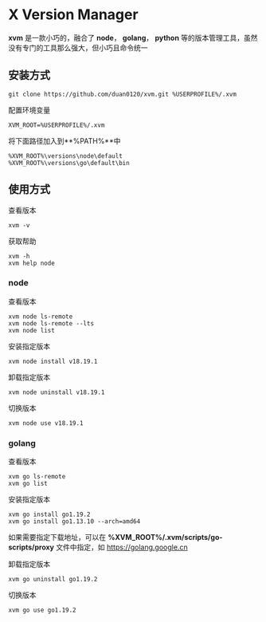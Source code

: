 # X Version Manager

**xvm** 是一款小巧的，融合了 **node**， **golang**， **python** 等的版本管理工具，虽然没有专门的工具那么强大，但小巧且命令统一

## 安装方式

```
git clone https://github.com/duan0120/xvm.git %USERPROFILE%/.xvm
```

配置环境变量

```
XVM_ROOT=%USERPROFILE%/.xvm
```
将下面路径加入到**%PATH%**中

```
%XVM_ROOT%\versions\node\default
%XVM_ROOT%\versions\go\default\bin
```

## 使用方式

查看版本

```
xvm -v
```

获取帮助

```
xvm -h
xvm help node
```

### node

查看版本

```
xvm node ls-remote
xvm node ls-remote --lts
xvm node list
```

安装指定版本

```
xvm node install v18.19.1
```

卸载指定版本

```
xvm node uninstall v18.19.1
```

切换版本

```
xvm node use v18.19.1
```

### golang

查看版本

```
xvm go ls-remote
xvm go list
```

安装指定版本

```
xvm go install go1.19.2
xvm go install go1.13.10 --arch=amd64
```

如果需要指定下载地址，可以在 **%XVM_ROOT%/.xvm/scripts/go-scripts/proxy** 文件中指定，如 https://golang.google.cn

卸载指定版本

```
xvm go uninstall go1.19.2
```

切换版本

```
xvm go use go1.19.2
```